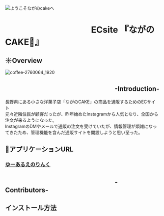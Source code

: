 ![ようこそながのcakeへ](https://user-images.githubusercontent.com/77834661/112648689-193ea180-8e8d-11eb-8179-3193dd70a2c4.jpg)
# 　　　　　　　　　　ECsite 『ながのCAKE:cake:』

##  :sunny:Overview
![coffee-2760064_1920](https://user-images.githubusercontent.com/77834661/112647651-17c0a980-8e8c-11eb-93e4-20d9ea852f3c.jpg)
## 　　　　　　　　　　　　　　　　　-Introduction- 
長野県にある小さな洋菓子店「ながのCAKE」の商品を通販するためのECサイト<br>
元々近隣住民が顧客だったが、昨年始めたInstagramから人気となり、全国から注文が来るようになった。<br>
InstagramのDMやメールで通販の注文を受けていたが、情報管理が煩雑になってきたため、管理機能を含んだ通販サイトを開設しようと思い至った。
####
####  
## :link:アプリケーションURL
### [ゆーあるえのりんく](url)
## 　　　　　　　　　　　　　　　　　-Contributors- 
## インストール方法
 　
